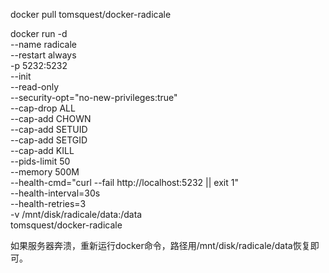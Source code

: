 docker pull tomsquest/docker-radicale

docker run -d \
    --name radicale \
    --restart always \
    -p 5232:5232 \
    --init \
    --read-only \
    --security-opt="no-new-privileges:true" \
    --cap-drop ALL \
    --cap-add CHOWN \
    --cap-add SETUID \
    --cap-add SETGID \
    --cap-add KILL \
    --pids-limit 50 \
    --memory 500M \
    --health-cmd="curl --fail http://localhost:5232 || exit 1" \
    --health-interval=30s \
    --health-retries=3 \
    -v /mnt/disk/radicale/data:/data \
    tomsquest/docker-radicale

如果服务器奔溃，重新运行docker命令，路径用/mnt/disk/radicale/data恢复即可。
